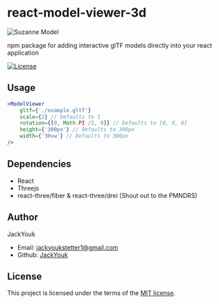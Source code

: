 # react-model-viewer-3d

![Suzanne Model](https://imgs.search.brave.com/KohmbqLTxnQosIFfph7TeZAc4nSXlKGBkp5sHDJniPw/rs:fit:1200:800:1/g:ce/aHR0cHM6Ly9zdGF0/aWMudHVyYm9zcXVp/ZC5jb20vUHJldmll/dy8yMDE0LzA3LzA4/X18wOV8wNF8wMC9P/cGVuR0xGYWNlcy5w/bmczNmI4ZmI0ZS00/MjE2LTQyNDItYmQ5/ZC05M2FmZmZkNWMy/YjBPcmlnaW5hbC5q/cGc)

npm package for adding interactive glTF models directly into your react application

[![License](https://img.shields.io/badge/License-MIT-blue.svg)](https://opensource.org/licenses/MIT)

## Usage

```jsx
<ModelViewer
    gltf={'./example.gltf'}
    scale={2} // Defaults to 1
    rotation={[0, Math.PI /2, 0]} // Defaults to [0, 0, 0]
    height={'300px'} // Defaults to 300px
    width={'30vw'} // Defaults to 300px
/>
```

## Dependencies
- React
- Threejs
- react-three/fiber & react-three/drei (Shout out to the PMNDRS)

## Author
JackYouk
- Email: jackyoukstetter1@gmail.com
- Github: [JackYouk](https://github.com/JackYouk)

## License

This project is licensed under the terms of the [MIT license](https://opensource.org/licenses/MIT).
